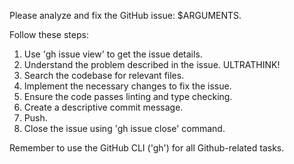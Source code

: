 Please analyze and fix the GitHub issue: $ARGUMENTS.

Follow these steps:
1. Use 'gh issue view' to get the issue details.
2. Understand the problem described in the issue. ULTRATHINK!
3. Search the codebase for relevant files.
4. Implement the necessary changes to fix the issue.
5. Ensure the code passes linting and type checking.
6. Create a descriptive commit message.
7. Push.
8. Close the issue using 'gh issue close' command. 

Remember to use the GitHub CLI ('gh') for all Github-related tasks.